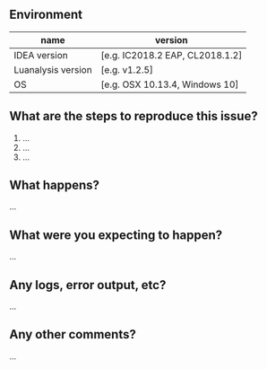 Environment
--------------
   name   |   version  
----------|----------
 IDEA version         | [e.g. IC2018.2 EAP, CL2018.1.2]
 Luanalysis version | [e.g. v1.2.5]
 OS                        | [e.g. OSX 10.13.4, Windows 10]

What are the steps to reproduce this issue?
------------------------------------------------
1. …
2. …
3. …

What happens?
-------------
…

What were you expecting to happen?
-----------------------------------------
…

Any logs, error output, etc?
------------------------------
…

Any other comments?
------------------------
…
